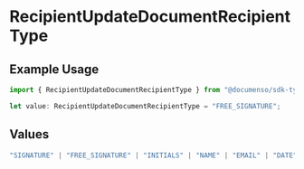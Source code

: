 # RecipientUpdateDocumentRecipientType

## Example Usage

```typescript
import { RecipientUpdateDocumentRecipientType } from "@documenso/sdk-typescript/models/operations";

let value: RecipientUpdateDocumentRecipientType = "FREE_SIGNATURE";
```

## Values

```typescript
"SIGNATURE" | "FREE_SIGNATURE" | "INITIALS" | "NAME" | "EMAIL" | "DATE" | "TEXT" | "NUMBER" | "RADIO" | "CHECKBOX" | "DROPDOWN"
```